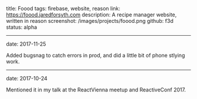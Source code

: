 title: Foood
tags: firebase, website, reason
link: https://foood.jaredforsyth.com
description: A recipe manager website, written in reason
screenshot: /images/projects/foood.png
github: f3d
status: alpha

---
date: 2017-11-25

Added bugsnag to catch errors in prod, and did a little bit of phone stlying work.

---
date: 2017-10-24

Mentioned it in my talk at the ReactVienna meetup and ReactiveConf 2017.